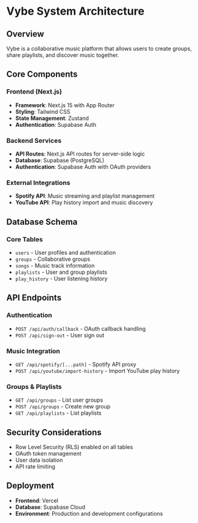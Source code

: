 # Vybe System Architecture

## Overview
Vybe is a collaborative music platform that allows users to create groups, share playlists, and discover music together.

## Core Components

### Frontend (Next.js)
- **Framework**: Next.js 15 with App Router
- **Styling**: Tailwind CSS
- **State Management**: Zustand
- **Authentication**: Supabase Auth

### Backend Services
- **API Routes**: Next.js API routes for server-side logic
- **Database**: Supabase (PostgreSQL)
- **Authentication**: Supabase Auth with OAuth providers

### External Integrations
- **Spotify API**: Music streaming and playlist management
- **YouTube API**: Play history import and music discovery

## Database Schema

### Core Tables
- `users` - User profiles and authentication
- `groups` - Collaborative groups
- `songs` - Music track information
- `playlists` - User and group playlists
- `play_history` - User listening history

## API Endpoints

### Authentication
- `POST /api/auth/callback` - OAuth callback handling
- `POST /api/sign-out` - User sign out

### Music Integration
- `GET /api/spotify/[...path]` - Spotify API proxy
- `POST /api/youtube/import-history` - Import YouTube play history

### Groups & Playlists
- `GET /api/groups` - List user groups
- `POST /api/groups` - Create new group
- `GET /api/playlists` - List playlists

## Security Considerations
- Row Level Security (RLS) enabled on all tables
- OAuth token management
- User data isolation
- API rate limiting

## Deployment
- **Frontend**: Vercel
- **Database**: Supabase Cloud
- **Environment**: Production and development configurations
